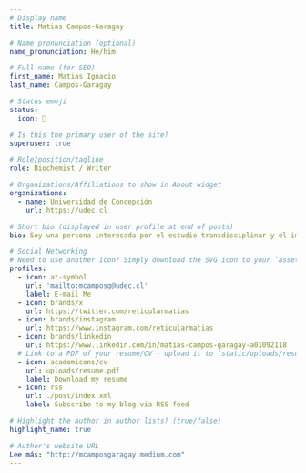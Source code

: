 ```yaml
---
# Display name
title: Matias Campos-Garagay

# Name pronunciation (optional)
name_pronunciation: He/him

# Full name (for SEO)
first_name: Matias Ignacio
last_name: Campos-Garagay

# Status emoji
status:
  icon: 🧫

# Is this the primary user of the site?
superuser: true

# Role/position/tagline
role: Biochemist / Writer 

# Organizations/Affiliations to show in About widget
organizations:
  - name: Universidad de Concepción
    url: https://udec.cl

# Short bio (displayed in user profile at end of posts)
bio: Soy una persona interesada por el estudio transdisciplinar y el impacto que tienen las bio-narrativas en las políticas públicas. Mi poesía es principalmente confesional y tiene una gran influencia onírica. Actualmente me dedico al estudio de los probióticos en ecosistemas acuáticos y peces.

# Social Networking
# Need to use another icon? Simply download the SVG icon to your `assets/media/icons/` folder.
profiles:
  - icon: at-symbol
    url: 'mailto:mcamposg@udec.cl'
    label: E-mail Me
  - icon: brands/x
    url: https://twitter.com/reticularmatias
  - icon: brands/instagram
    url: https://www.instagram.com/reticularmatias
  - icon: brands/linkedin
    url: https://www.linkedin.com/in/matías-campos-garagay-a01092118
  # Link to a PDF of your resume/CV - upload it to `static/uploads/resume.pdf`
  - icon: academicons/cv
    url: uploads/resume.pdf
    label: Download my resume
  - icon: rss
    url: ./post/index.xml
    label: Subscribe to my blog via RSS feed

# Highlight the author in author lists? (true/false)
highlight_name: true

# Author's website URL
Lee más: "http://mcamposgaragay.medium.com"
---
```




